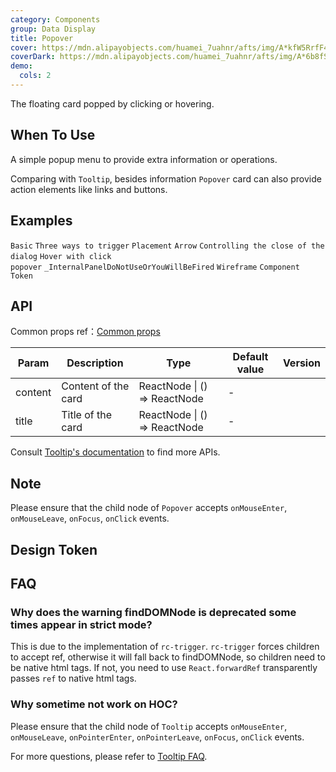 ```yaml
---
category: Components
group: Data Display
title: Popover
cover: https://mdn.alipayobjects.com/huamei_7uahnr/afts/img/A*kfW5RrfF4L8AAAAAAAAAAAAADrJ8AQ/original
coverDark: https://mdn.alipayobjects.com/huamei_7uahnr/afts/img/A*6b8fSKVVtXIAAAAAAAAAAAAADrJ8AQ/original
demo:
  cols: 2
---
```


The floating card popped by clicking or hovering.

## When To Use

A simple popup menu to provide extra information or operations.

Comparing with `Tooltip`, besides information `Popover` card can also provide action elements like links and buttons.

## Examples

<!-- prettier-ignore -->
<code src="./demo/basic.tsx">Basic</code>
<code src="./demo/triggerType.tsx">Three ways to trigger</code>
<code src="./demo/placement.tsx">Placement</code>
<code src="./demo/arrow.tsx">Arrow</code>
<code src="./demo/control.tsx">Controlling the close of the dialog</code>
<code src="./demo/hover-with-click.tsx">Hover with click popover</code>
<code src="./demo/render-panel.tsx" debug>_InternalPanelDoNotUseOrYouWillBeFired</code>
<code src="./demo/wireframe.tsx" debug>Wireframe</code>
<code src="./demo/component-token.tsx" debug>Component Token</code>

## API

Common props ref：[Common props](/docs/react/common-props)

| Param   | Description         | Type                         | Default value | Version |
| ------- | ------------------- | ---------------------------- | ------------- | ------- |
| content | Content of the card | ReactNode \| () => ReactNode | -             |         |
| title   | Title of the card   | ReactNode \| () => ReactNode | -             |         |

Consult [Tooltip's documentation](/components/tooltip/#api) to find more APIs.

## Note

Please ensure that the child node of `Popover` accepts `onMouseEnter`, `onMouseLeave`, `onFocus`, `onClick` events.

## Design Token

<ComponentTokenTable component="Popover"></ComponentTokenTable>

## FAQ

### Why does the warning findDOMNode is deprecated some times appear in strict mode?

This is due to the implementation of `rc-trigger`. `rc-trigger` forces children to accept ref, otherwise it will fall back to findDOMNode, so children need to be native html tags. If not, you need to use `React.forwardRef` transparently passes `ref` to native html tags.

### Why sometime not work on HOC?

Please ensure that the child node of `Tooltip` accepts `onMouseEnter`, `onMouseLeave`, `onPointerEnter`, `onPointerLeave`, `onFocus`, `onClick` events.

For more questions, please refer to [Tooltip FAQ](/components/tooltip#faq).

